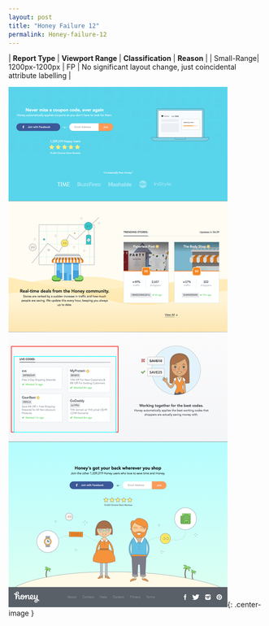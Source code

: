 ```yaml
---
layout: post
title: "Honey Failure 12"
permalink: Honey-failure-12
---
```

| **Report Type** | **Viewport Range** | **Classification** | **Reason** |
| Small-Range| 1200px-1200px | FP | No significant layout change, just coincidental attribute labelling | 

![Screenshot of the fault](assets/images/Honey/fault12/smallrangeWidth1200.png){: .center-image }
